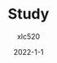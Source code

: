 ---
author: xlc520
title: Study
description: Study
date: 2022-1-1
category: Study
tag: Study
article: true
dateline: true
icon: 
password: 
---